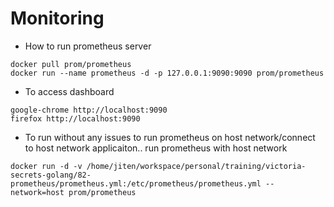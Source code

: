 # Monitoring

- How to run prometheus server

```
docker pull prom/prometheus
docker run --name prometheus -d -p 127.0.0.1:9090:9090 prom/prometheus
```

- To access dashboard

```
google-chrome http://localhost:9090
firefox http://localhost:9090
```

- To run without any issues to run prometheus on host network/connect to host network applicaiton.. run prometheus with host network

```
docker run -d -v /home/jiten/workspace/personal/training/victoria-secrets-golang/82-prometheus/prometheus.yml:/etc/prometheus/prometheus.yml --network=host prom/prometheus
```
